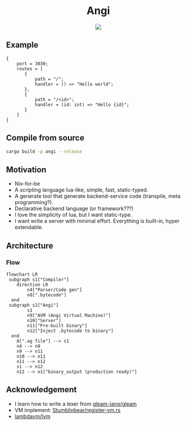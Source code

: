 <h1 align="center">Angi</h1>

<p align="center">
  <img src="https://img.shields.io/github/last-commit/nhat-tien/angi?style=for-the-badge"/>
</p>

## Example
```
{
    port = 3030;
    routes = [
       {
           path = "/";
           handler = () => "Hello world";
       },
       {
           path = "/<id>";
           handler = (id: int) => "Hello {id}";
       }
    ]
}
```

## Compile from source

```bash
cargo build -p angi --release
```

## Motivation

- Nix-for-be
- A scripting language lua-like, simple, fast, static-typed.
- A generate tool that generate backend-service code (transpile, meta programming?).
- Declarative backend language (or framework???)
- I love the simplicity of lua, but I want static-type.
- I want write a server with minimal effort. Everything is built-in, hyper extendable.

## Architecture

### Flow

```mermaid
flowchart LR
 subgraph s1["Compiler"]
    direction LR
        n4["Parser/Code gen"]
        n8[".bytecode"]
  end
 subgraph s2["Angi"]
        s1
        n9["AVM (Angi Virtual Machine)"]
        n10["Server"]
        n11["Pre-built binary"]
        n12["Inject .bytecode to binary"]
  end
    A[".ag file"] --> s1
    n4 --> n8
    n9 --> n11
    n10 --> n11
    n11 --> n12
    s1 --> n12
    n12 --> n1["binary_output (production ready)"]
```

## Acknowledgement

- I learn how to write a lexer from [gleam-lang/gleam](https://github.com/gleam-lang/gleam)
- VM implement: [Stumblinbear/register-vm.rs](https://github.com/Stumblinbear/register-vm.rs) 
- [lambdavm/lvm](https://gitlab.com/lambdavm/lvm)


